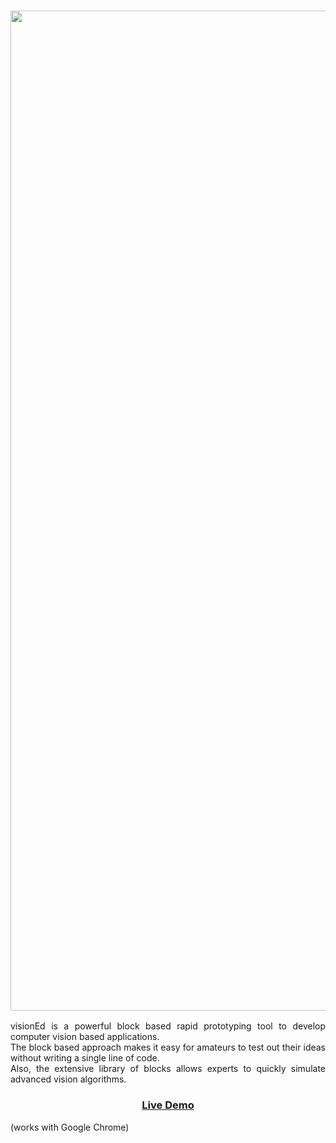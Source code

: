 <h3 style="text-align:center"><img src="http://srsanghavi.com/img/visionEd-1.png" style="height:40vh;width:auto"></h3>
<p style="text-align:justify">
visionEd is a powerful block based rapid prototyping tool to develop computer vision based applications.
<br>
The block based approach makes it easy for amateurs to test out their ideas without writing a single line of code.
<br>
Also, the extensive library of blocks allows experts to quickly simulate advanced vision algorithms.
</p>
<h3 style="text-align:center"><a href="http://35.193.248.197/VisionEd/"> Live Demo </a></h3> (works with Google Chrome)
